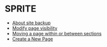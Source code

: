 # SPRITE

* [About site backup](https://github.com/UoMResearchIT/SPRITE/wiki/About-Site-Backup)
* [Modify page visibility](https://github.com/UoMResearchIT/SPRITE/wiki/Modify-Page-Visibility)
* [Moving a page within or between sections](https://github.com/UoMResearchIT/SPRITE/wiki/Moving-a-Page-Within-or-Between-Sections)
* [Create a New Page](https://github.com/UoMResearchIT/SPRITE/wiki/Creating-a-Page)
